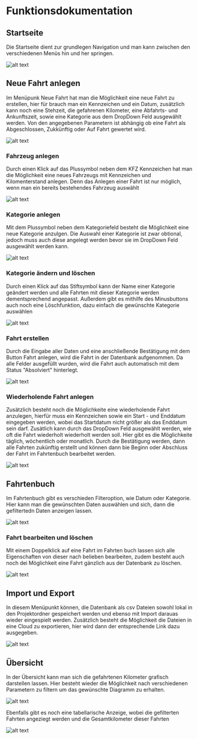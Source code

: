 # Funktionsdokumentation

## Startseite

Die Startseite dient zur grundlegen Navigation und man kann zwischen den verschiedenen Menüs hin und her springen.

![alt text](https://github.com/jku-win-se/teaching-2023.ws.prse.braeuer.team2/blob/main/docs/Screenshots/Screenshot1.JPG?raw=true)

## Neue Fahrt anlegen
Im Menüpunk Neue Fahrt hat man die Möglichkeit eine neue Fahrt zu erstellen, hier für brauch man ein Kennzeichen und ein Datum, zusätzlich kann noch eine Stehzeit, die gefahrenen Kilometer, eine Abfahrts- und Ankunftszeit, sowie eine Kategorie aus dem DropDown Feld ausgewählt werden. Von den angegebenen Parametern ist abhängig ob eine Fahrt als Abgeschlossen, Zukkünftig oder Auf Fahrt gewertet wird.

![alt text](https://github.com/jku-win-se/teaching-2023.ws.prse.braeuer.team2/blob/main/docs/Screenshots/Screenshot2.JPG?raw=true)

### Fahrzeug anlegen
Durch einen Klick auf das Plussymbol neben dem KFZ Kennzeichen hat man die Möglichkeit eine neues Fahrzeugs mit Kennzeichen und Kilomenterstand anlegen. Denn das Anlegen einer Fahrt ist nur möglich, wenn man ein bereits bestehendes Fahrzeug auswählt

![alt text](https://github.com/jku-win-se/teaching-2023.ws.prse.braeuer.team2/blob/main/docs/Screenshots/Screenshot3.JPG?raw=true)

### Kategorie anlegen
Mit dem Plussymbol neben dem Kategoriefeld besteht die Möglichkeit eine neue Kategorie anzulgen. Die Auswahl einer Kategorie ist zwar obtional, jedoch muss auch diese angelegt werden bevor sie im DropDown Feld ausgewählt werden kann.

![alt text](https://github.com/jku-win-se/teaching-2023.ws.prse.braeuer.team2/blob/main/docs/Screenshots/Screenshot4.JPG?raw=true)

### Kategorie ändern und löschen
Durch einen Klick auf das Stiftsymbol kann der Name einer Kategorie geändert werden und alle Fahrten mit dieser Kategorie werden dementsprechend angepasst. Außerdem gibt es mithilfe des Minusbuttons auch noch eine Löschfunktion, dazu einfach die gewünschte Kategorie auswählen

![alt text](https://github.com/jku-win-se/teaching-2023.ws.prse.braeuer.team2/blob/main/docs/Screenshots/Screenshot6.JPG?raw=true)

### Fahrt erstellen
Durch die Eingabe aller Daten und eine anschließende Bestätigung mit dem Button Fahrt anlegen, wird die Fahrt in der Datenbank aufgenommen. Da alle Felder ausgefüllt wurden, wird die Fahrt auch automatisch mit dem Status "Absolviert" hinterlegt. 

![alt text](https://github.com/jku-win-se/teaching-2023.ws.prse.braeuer.team2/blob/main/docs/Screenshots/Screenshot7.JPG?raw=true)

### Wiederholende Fahrt anlegen
Zusätzlich besteht noch die Möglichkeite eine wiederholende Fahrt anzulegen, hierfür muss ein Kennzeichen sowie ein Start - und Enddatum eingegeben werden, wobei das Startdatum nicht größer als das Enddatum sein darf. Zusätlich kann durch das DropDown Feld ausgewählt werden, wie oft die Fahrt wiederholt wiederholt werden soll. Hier gibt es die Möglichkeite täglich, wöchentlich oder monatlich. Durch die Bestätigung werden, dann alle Fahrten zukünftig erstellt und können dann bie Beginn oder Abschluss der Fahrt im Fahrtenbuch bearbeitet werden.

![alt text](https://github.com/jku-win-se/teaching-2023.ws.prse.braeuer.team2/blob/main/docs/Screenshots/Screenshot8.JPG?raw=true)

## Fahrtenbuch
Im Fahrtenbuch gibt es verschieden Filteroption, wie Datum oder Kategorie. Hier kann man die gewünschten Daten auswählen und sich, dann die gefiltertedn Daten anzeigen lassen.

![alt text](https://github.com/jku-win-se/teaching-2023.ws.prse.braeuer.team2/blob/main/docs/Screenshots/Screenshot9.JPG?raw=true)

### Fahrt bearbeiten und löschen
Mit einem Doppelklick auf eine Fahrt im Fahrten buch lassen sich alle Eigenschaften von dieser nach belieben bearbeiten, zudem besteht auch noch dei Möglichkeit eine Fahrt gänzlich aus der Datenbank zu löschen.

![alt text](https://github.com/jku-win-se/teaching-2023.ws.prse.braeuer.team2/blob/main/docs/Screenshots/Screenshot10.JPG?raw=true)

## Import und Export
In diesem Menüpunkt können, die Datenbank als csv Dateien sowohl lokal in den Projektordner gespeichert werden und ebenso mit Import darauas wieder eingespielt werden. Zusätzlich besteht die Möglichkeit die Dateien in eine Cloud zu exportieren, hier wird dann der entsprechende Link dazu ausgegeben.

![alt text](https://github.com/jku-win-se/teaching-2023.ws.prse.braeuer.team2/blob/main/docs/Screenshots/Screenshot11.JPG?raw=true)

## Übersicht
In der Übersicht kann man sich die gefahrtenen Kilometer grafisch darstellen lassen. Hier besteht wieder die Möglichkeit nach verschiedenen Parametern zu filtern um das gewünschte Diagramm zu erhalten.

![alt text](https://github.com/jku-win-se/teaching-2023.ws.prse.braeuer.team2/blob/main/docs/Screenshots/Screenshot13.JPG?raw=true)

Ebenfalls gibt es noch eine tabellarische Anzeige, wobei die gefilterten Fahrten angeziegt werden und die Gesamtkilometer dieser Fahrten

![alt text](https://github.com/jku-win-se/teaching-2023.ws.prse.braeuer.team2/blob/main/docs/Screenshots/Screenshot14.JPG?raw=true)
